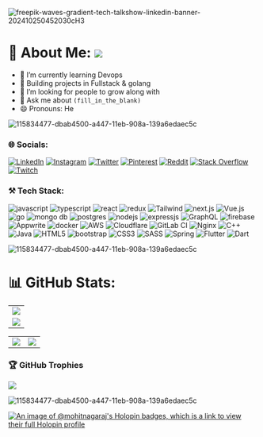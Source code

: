 ![freepik-waves-gradient-tech-talkshow-linkedin-banner-202410250452030cH3](https://github.com/user-attachments/assets/f8f8fe9f-4704-4aa1-b179-43ef144fd646)
# 💫 About Me: ![](https://komarev.com/ghpvc/?username=mohit-nagaraj&label=Profile+views&style=flat-square&color=blue)

- 🌱 I’m currently learning Devops
- 💪 Building projects in Fullstack & golang
- 🤔 I’m looking for people to grow along with
- 💬 Ask me about `(fill_in_the_blank)`
- 😄 Pronouns: He</br> 

![115834477-dbab4500-a447-11eb-908a-139a6edaec5c](https://user-images.githubusercontent.com/105775899/235299569-e15e9b1c-09cc-492a-ad8e-cef25979d4d1.gif)

### 🌐 Socials:
[![LinkedIn](https://img.shields.io/badge/LinkedIn-%230077B5.svg?logo=linkedin&logoColor=white)](https://linkedin.com/in/mohit-nagaraj) 
[![Instagram](https://img.shields.io/badge/Instagram-%23E4405F.svg?logo=Instagram&logoColor=white)](https://instagram.com/mohit_nagaraj) 
[![Twitter](https://img.shields.io/twitter/url?url=https%3A%2F%2Fx.com%2Fmohit_nagaraj)](https://twitter.com/mohit_nagaraj) 
[![Pinterest](https://img.shields.io/badge/Pinterest-%23E60023.svg?logo=Pinterest&logoColor=white)](https://pinterest.com/mohitnagaraj) 
[![Reddit](https://img.shields.io/badge/Reddit-%23FF4500.svg?logo=Reddit&logoColor=white)](https://reddit.com/user/Glad_Yesterday4204) 
[![Stack Overflow](https://img.shields.io/badge/-Stackoverflow-FE7A16?logo=stack-overflow&logoColor=white)](https://stackoverflow.com/users/20807037) 
[![Twitch](https://img.shields.io/badge/Twitch-%239146FF.svg?logo=Twitch&logoColor=white)](https://twitch.tv/mohitnagaraj) 

### ⚒️ Tech Stack:
![javascript](https://shields.io/badge/JavaScript-F7DF1E?logo=JavaScript&logoColor=000&style=flat-square)
![typescript](https://shields.io/badge/TypeScript-3178C6?logo=TypeScript&logoColor=FFF&style=flat-square)
![react](https://img.shields.io/badge/-ReactJs-61DAFB?logo=react&logoColor=black&style=flat-square)
![redux](https://img.shields.io/badge/-Redux-black?style=flat-square&logo=redux)
![Tailwind](https://img.shields.io/badge/Tailwind_CSS-38B2AC?style=flat-square&logo=tailwind-css&logoColor=white) 
![next.js](https://img.shields.io/badge/next.js-000000?style=flat-square&logo=nextdotjs&logoColor=white)
![Vue.js](https://img.shields.io/badge/vuejs-%2335495e.svg?style=flat-square&logo=vuedotjs&logoColor=%234FC08D)
![go](https://img.shields.io/badge/Go-00ADD8?logo=Go&logoColor=white&style=flat-square)
![mongo db](https://img.shields.io/badge/-MongoDB-13aa52?style=flat-square&logo=mongodb&logoColor=white)
![postgres](https://img.shields.io/badge/postgresql-4169e1?style=flat-square&logo=postgresql&logoColor=white)
![nodejs](https://img.shields.io/badge/node.js-339933?style=flat-square&logo=Node.js&logoColor=white)
![expressjs](https://img.shields.io/badge/Express.js-000000?logo=express&logoColor=fff&style=flat-square)
![GraphQL](https://img.shields.io/badge/-GraphQL-E10098?style=flat-square&logo=graphql&logoColor=white)
![firebase](https://img.shields.io/badge/firebase-ffca28?style=flat-square&logo=firebase&logoColor=black)
![Appwrite](https://img.shields.io/badge/Appwrite-%23FD366E.svg?style=flat-square&logo=appwrite&logoColor=white)
![docker](https://img.shields.io/badge/docker-257bd6?style=flat-square&logo=docker&logoColor=white) ![AWS](https://img.shields.io/badge/AWS-%23FF9900.svg?style=flat-square&logo=amazon&logoColor=white) ![Cloudflare](https://img.shields.io/badge/Cloudflare-F38020?style=flat-square&logo=Cloudflare&logoColor=white)
![GitLab CI](https://img.shields.io/badge/gitlab%20ci-%23181717.svg?style=flat-square&logo=gitlab&logoColor=white) ![Nginx](https://img.shields.io/badge/nginx-%23009639.svg?style=flat-square&logo=nginx&logoColor=white) ![C++](https://img.shields.io/badge/C++-00599C?style=flat-square&logo=C%2B%2B&logoColor=white)
![Java](https://img.shields.io/badge/java-%23ED8B00.svg?style=flat-square&logo=openjdk&logoColor=white) 
![HTML5](https://img.shields.io/badge/html5-%23E34F26.svg?style=flat-square&logo=html5&logoColor=white) 
![bootstrap](https://img.shields.io/badge/Bootstrap-563D7C?style=flat-square&logo=bootstrap&logoColor=white)
![CSS3](https://img.shields.io/badge/css3-%231572B6.svg?style=flat-square&logo=css3&logoColor=white)
![SASS](https://img.shields.io/badge/SASS-hotpink.svg?style=flat-square&logo=SASS&logoColor=white)
![Spring](https://img.shields.io/badge/spring-%236DB33F.svg?style=flat-square&logo=spring&logoColor=white)
![Flutter](https://img.shields.io/badge/Flutter-%2302569B.svg?style=flat-square&logo=Flutter&logoColor=white) 
![Dart](https://img.shields.io/badge/dart-%230175C2.svg?style=flat-square&logo=dart&logoColor=white)

![115834477-dbab4500-a447-11eb-908a-139a6edaec5c](https://user-images.githubusercontent.com/105775899/235299569-e15e9b1c-09cc-492a-ad8e-cef25979d4d1.gif)
# 📊 GitHub Stats:
<table>
  <tr>
    <td>
      <img src="https://github-readme-streak-stats.herokuapp.com?user=mohit-nagaraj&theme=neon-palenight&hide_border=true&card_width=705">
     </td>
   </tr>
  <tr>
    <td>
      <img src="http://github-profile-summary-cards.vercel.app/api/cards/profile-details?username=mohit-nagaraj&theme=2077">
     </td>
   </tr>
</table><table>
  <tr>
    <td><img src="http://github-profile-summary-cards.vercel.app/api/cards/stats?username=mohit-nagaraj&theme=aura_dark"></td>
    <td><img src="http://github-profile-summary-cards.vercel.app/api/cards/most-commit-language?username=mohit-nagaraj&theme=aura_dark"></td>
  </tr>
</table>

### 🏆 GitHub Trophies
![](https://github-profile-trophy.vercel.app/?username=mohit-nagaraj&theme=darkhub&no-frame=false&no-bg=false&margin-w=4)

![115834477-dbab4500-a447-11eb-908a-139a6edaec5c](https://user-images.githubusercontent.com/105775899/235299569-e15e9b1c-09cc-492a-ad8e-cef25979d4d1.gif)
  <!--
  ## 💰 You can help me by Donating
  [![BuyMeACoffee](https://img.shields.io/badge/Buy%20Me%20a%20Coffee-ffdd00?style=for-the-badge&logo=buy-me-a-coffee&logoColor=black)](https://buymeacoffee.com/mohitnagaraj) [![PayPal](https://img.shields.io/badge/PayPal-00457C?style=for-the-badge&logo=paypal&logoColor=white)](https://paypal.me/mohitnagaraj) [![Ko-Fi](https://img.shields.io/badge/Ko--fi-F16061?style=for-the-badge&logo=ko-fi&logoColor=white)](https://ko-fi.com/mohitnagaraj) 
  -->
[![An image of @mohitnagaraj's Holopin badges, which is a link to view their full Holopin profile](https://holopin.me/mohitnagaraj)](https://holopin.io/@mohitnagaraj)
